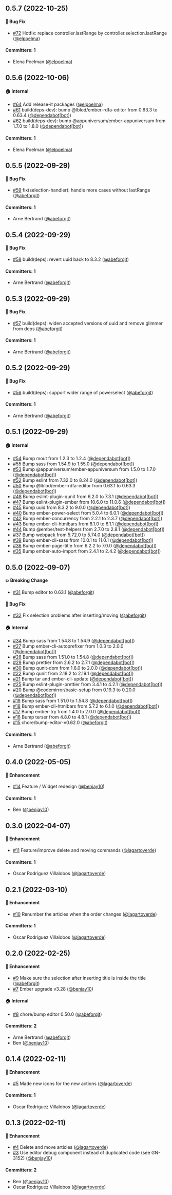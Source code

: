 











## 0.5.7 (2022-10-25)

#### :bug: Bug Fix
* [#72](https://github.com/lblod/ember-rdfa-editor-besluit-plugin/pull/72) Hotfix: replace controller.lastRange by controller.selection.lastRange ([@elpoelma](https://github.com/elpoelma))

#### Committers: 1
- Elena Poelman ([@elpoelma](https://github.com/elpoelma))

## 0.5.6 (2022-10-06)

#### :house: Internal
* [#64](https://github.com/lblod/ember-rdfa-editor-besluit-plugin/pull/64) Add release-it packages ([@elpoelma](https://github.com/elpoelma))
* [#61](https://github.com/lblod/ember-rdfa-editor-besluit-plugin/pull/61) build(deps-dev): bump @lblod/ember-rdfa-editor from 0.63.3 to 0.63.4 ([@dependabot[bot]](https://github.com/apps/dependabot))
* [#62](https://github.com/lblod/ember-rdfa-editor-besluit-plugin/pull/62) build(deps-dev): bump @appuniversum/ember-appuniversum from 1.7.0 to 1.8.0 ([@dependabot[bot]](https://github.com/apps/dependabot))

#### Committers: 1
- Elena Poelman ([@elpoelma](https://github.com/elpoelma))

## 0.5.5 (2022-09-29)

#### :bug: Bug Fix
* [#59](https://github.com/lblod/ember-rdfa-editor-besluit-plugin/pull/59) fix(selection-handler): handle more cases without lastRange ([@abeforgit](https://github.com/abeforgit))

#### Committers: 1
- Arne Bertrand ([@abeforgit](https://github.com/abeforgit))


## 0.5.4 (2022-09-29)

#### :bug: Bug Fix
* [#58](https://github.com/lblod/ember-rdfa-editor-besluit-plugin/pull/58) build(deps): revert uuid back to 8.3.2 ([@abeforgit](https://github.com/abeforgit))

#### Committers: 1
- Arne Bertrand ([@abeforgit](https://github.com/abeforgit))


## 0.5.3 (2022-09-29)

#### :bug: Bug Fix
* [#57](https://github.com/lblod/ember-rdfa-editor-besluit-plugin/pull/57) build(deps): widen accepted versions of uuid and remove glimmer from deps ([@abeforgit](https://github.com/abeforgit))

#### Committers: 1
- Arne Bertrand ([@abeforgit](https://github.com/abeforgit))


## 0.5.2 (2022-09-29)

#### :bug: Bug Fix
* [#56](https://github.com/lblod/ember-rdfa-editor-besluit-plugin/pull/56) build(deps): support wider range of powerselect ([@abeforgit](https://github.com/abeforgit))

#### Committers: 1
- Arne Bertrand ([@abeforgit](https://github.com/abeforgit))


## 0.5.1 (2022-09-29)

#### :house: Internal
* [#54](https://github.com/lblod/ember-rdfa-editor-besluit-plugin/pull/54) Bump mout from 1.2.3 to 1.2.4 ([@dependabot[bot]](https://github.com/apps/dependabot))
* [#55](https://github.com/lblod/ember-rdfa-editor-besluit-plugin/pull/55) Bump sass from 1.54.9 to 1.55.0 ([@dependabot[bot]](https://github.com/apps/dependabot))
* [#53](https://github.com/lblod/ember-rdfa-editor-besluit-plugin/pull/53) Bump @appuniversum/ember-appuniversum from 1.5.0 to 1.7.0 ([@dependabot[bot]](https://github.com/apps/dependabot))
* [#52](https://github.com/lblod/ember-rdfa-editor-besluit-plugin/pull/52) Bump eslint from 7.32.0 to 8.24.0 ([@dependabot[bot]](https://github.com/apps/dependabot))
* [#50](https://github.com/lblod/ember-rdfa-editor-besluit-plugin/pull/50) Bump @lblod/ember-rdfa-editor from 0.63.1 to 0.63.3 ([@dependabot[bot]](https://github.com/apps/dependabot))
* [#48](https://github.com/lblod/ember-rdfa-editor-besluit-plugin/pull/48) Bump eslint-plugin-qunit from 6.2.0 to 7.3.1 ([@dependabot[bot]](https://github.com/apps/dependabot))
* [#47](https://github.com/lblod/ember-rdfa-editor-besluit-plugin/pull/47) Bump eslint-plugin-ember from 10.6.0 to 11.0.6 ([@dependabot[bot]](https://github.com/apps/dependabot))
* [#45](https://github.com/lblod/ember-rdfa-editor-besluit-plugin/pull/45) Bump uuid from 8.3.2 to 9.0.0 ([@dependabot[bot]](https://github.com/apps/dependabot))
* [#40](https://github.com/lblod/ember-rdfa-editor-besluit-plugin/pull/40) Bump ember-power-select from 5.0.4 to 6.0.1 ([@dependabot[bot]](https://github.com/apps/dependabot))
* [#42](https://github.com/lblod/ember-rdfa-editor-besluit-plugin/pull/42) Bump ember-concurrency from 2.2.1 to 2.3.7 ([@dependabot[bot]](https://github.com/apps/dependabot))
* [#43](https://github.com/lblod/ember-rdfa-editor-besluit-plugin/pull/43) Bump ember-cli-htmlbars from 6.1.0 to 6.1.1 ([@dependabot[bot]](https://github.com/apps/dependabot))
* [#44](https://github.com/lblod/ember-rdfa-editor-besluit-plugin/pull/44) Bump @ember/test-helpers from 2.7.0 to 2.8.1 ([@dependabot[bot]](https://github.com/apps/dependabot))
* [#37](https://github.com/lblod/ember-rdfa-editor-besluit-plugin/pull/37) Bump webpack from 5.72.0 to 5.74.0 ([@dependabot[bot]](https://github.com/apps/dependabot))
* [#39](https://github.com/lblod/ember-rdfa-editor-besluit-plugin/pull/39) Bump ember-cli-sass from 10.0.1 to 11.0.1 ([@dependabot[bot]](https://github.com/apps/dependabot))
* [#36](https://github.com/lblod/ember-rdfa-editor-besluit-plugin/pull/36) Bump ember-page-title from 6.2.2 to 7.0.0 ([@dependabot[bot]](https://github.com/apps/dependabot))
* [#35](https://github.com/lblod/ember-rdfa-editor-besluit-plugin/pull/35) Bump ember-auto-import from 2.4.1 to 2.4.2 ([@dependabot[bot]](https://github.com/apps/dependabot))


## 0.5.0 (2022-09-07)

#### :boom: Breaking Change
* [#31](https://github.com/lblod/ember-rdfa-editor-besluit-plugin/pull/31) Bump editor to 0.63.1 ([@abeforgit](https://github.com/abeforgit))

#### :bug: Bug Fix
* [#32](https://github.com/lblod/ember-rdfa-editor-besluit-plugin/pull/32) Fix selection problems after inserting/moving ([@abeforgit](https://github.com/abeforgit))

#### :house: Internal
* [#34](https://github.com/lblod/ember-rdfa-editor-besluit-plugin/pull/34) Bump sass from 1.54.8 to 1.54.9 ([@dependabot[bot]](https://github.com/apps/dependabot))
* [#27](https://github.com/lblod/ember-rdfa-editor-besluit-plugin/pull/27) Bump ember-cli-autoprefixer from 1.0.3 to 2.0.0 ([@dependabot[bot]](https://github.com/apps/dependabot))
* [#28](https://github.com/lblod/ember-rdfa-editor-besluit-plugin/pull/28) Bump sass from 1.51.0 to 1.54.8 ([@dependabot[bot]](https://github.com/apps/dependabot))
* [#29](https://github.com/lblod/ember-rdfa-editor-besluit-plugin/pull/29) Bump prettier from 2.6.2 to 2.7.1 ([@dependabot[bot]](https://github.com/apps/dependabot))
* [#30](https://github.com/lblod/ember-rdfa-editor-besluit-plugin/pull/30) Bump qunit-dom from 1.6.0 to 2.0.0 ([@dependabot[bot]](https://github.com/apps/dependabot))
* [#22](https://github.com/lblod/ember-rdfa-editor-besluit-plugin/pull/22) Bump qunit from 2.18.2 to 2.19.1 ([@dependabot[bot]](https://github.com/apps/dependabot))
* [#21](https://github.com/lblod/ember-rdfa-editor-besluit-plugin/pull/21) Bump tar and ember-cli-update ([@dependabot[bot]](https://github.com/apps/dependabot))
* [#25](https://github.com/lblod/ember-rdfa-editor-besluit-plugin/pull/25) Bump eslint-plugin-prettier from 3.4.1 to 4.2.1 ([@dependabot[bot]](https://github.com/apps/dependabot))
* [#20](https://github.com/lblod/ember-rdfa-editor-besluit-plugin/pull/20) Bump @codemirror/basic-setup from 0.19.3 to 0.20.0 ([@dependabot[bot]](https://github.com/apps/dependabot))
* [#19](https://github.com/lblod/ember-rdfa-editor-besluit-plugin/pull/19) Bump sass from 1.51.0 to 1.54.8 ([@dependabot[bot]](https://github.com/apps/dependabot))
* [#18](https://github.com/lblod/ember-rdfa-editor-besluit-plugin/pull/18) Bump ember-cli-htmlbars from 5.7.2 to 6.1.0 ([@dependabot[bot]](https://github.com/apps/dependabot))
* [#17](https://github.com/lblod/ember-rdfa-editor-besluit-plugin/pull/17) Bump ember-try from 1.4.0 to 2.0.0 ([@dependabot[bot]](https://github.com/apps/dependabot))
* [#16](https://github.com/lblod/ember-rdfa-editor-besluit-plugin/pull/16) Bump terser from 4.8.0 to 4.8.1 ([@dependabot[bot]](https://github.com/apps/dependabot))
* [#15](https://github.com/lblod/ember-rdfa-editor-besluit-plugin/pull/15) chore/bump-editor-v0.62.0 ([@abeforgit](https://github.com/abeforgit))

#### Committers: 1
- Arne Bertrand ([@abeforgit](https://github.com/abeforgit))


## 0.4.0 (2022-05-05)

#### :rocket: Enhancement
* [#14](https://github.com/lblod/ember-rdfa-editor-besluit-plugin/pull/14) Feature / Widget redesign ([@benjay10](https://github.com/benjay10))

#### Committers: 1
- Ben ([@benjay10](https://github.com/benjay10))

## 0.3.0 (2022-04-07)

#### :rocket: Enhancement
* [#11](https://github.com/lblod/ember-rdfa-editor-besluit-plugin/pull/11) Feature/improve delete and moving commands ([@lagartoverde](https://github.com/lagartoverde))

#### Committers: 1
- Oscar Rodriguez Villalobos ([@lagartoverde](https://github.com/lagartoverde))

## 0.2.1 (2022-03-10)

#### :rocket: Enhancement
* [#10](https://github.com/lblod/ember-rdfa-editor-besluit-plugin/pull/10) Renumber the articles when the order changes ([@lagartoverde](https://github.com/lagartoverde))

#### Committers: 1
- Oscar Rodriguez Villalobos ([@lagartoverde](https://github.com/lagartoverde))

## 0.2.0 (2022-02-25)

#### :rocket: Enhancement
* [#9](https://github.com/lblod/ember-rdfa-editor-besluit-plugin/pull/9) Make sure the selection after inserting title is inside the title ([@abeforgit](https://github.com/abeforgit))
* [#7](https://github.com/lblod/ember-rdfa-editor-besluit-plugin/pull/7) Ember upgrade v3.28 ([@benjay10](https://github.com/benjay10))

#### :house: Internal
* [#8](https://github.com/lblod/ember-rdfa-editor-besluit-plugin/pull/8) chore/bump editor 0.50.0 ([@abeforgit](https://github.com/abeforgit))

#### Committers: 2
- Arne Bertrand ([@abeforgit](https://github.com/abeforgit))
- Ben ([@benjay10](https://github.com/benjay10))


## 0.1.4 (2022-02-11)

#### :rocket: Enhancement
* [#5](https://github.com/lblod/ember-rdfa-editor-besluit-plugin/pull/5) Made new icons for the new actions ([@lagartoverde](https://github.com/lagartoverde))

#### Committers: 1
- Oscar Rodriguez Villalobos ([@lagartoverde](https://github.com/lagartoverde))

## 0.1.3 (2022-02-11)

#### :rocket: Enhancement
* [#4](https://github.com/lblod/ember-rdfa-editor-besluit-plugin/pull/4) Delete and move articles ([@lagartoverde](https://github.com/lagartoverde))
* [#3](https://github.com/lblod/ember-rdfa-editor-besluit-plugin/pull/3) Use editor debug component instead of duplicated code (see GN-3152) ([@benjay10](https://github.com/benjay10))

#### Committers: 2
- Ben ([@benjay10](https://github.com/benjay10))
- Oscar Rodriguez Villalobos ([@lagartoverde](https://github.com/lagartoverde))



